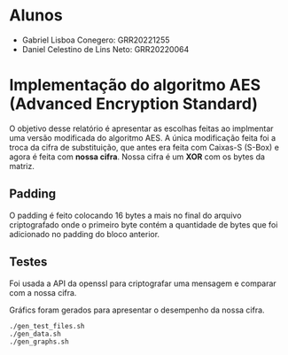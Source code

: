 # Alunos
- Gabriel Lisboa Conegero: GRR20221255
- Daniel Celestino de Lins Neto: GRR20220064

# Implementação do algoritmo AES (Advanced Encryption Standard)
O objetivo desse relatório é apresentar as escolhas feitas ao implmentar
uma versão modificada do algoritmo AES. A única modificação feita foi
a troca da cifra de substituição, que antes era feita com Caixas-S (S-Box)
e agora é feita com **nossa cifra**. Nossa cifra é um **XOR** com os bytes
da matriz.

## Padding
O padding é feito colocando 16 bytes a mais no final do arquivo criptografado
onde o primeiro byte contém a quantidade de bytes que foi adicionado no padding
do bloco anterior.

## Testes
Foi usada a API da openssl para criptografar uma mensagem e comparar com a nossa cifra.

Gráfics foram gerados para apresentar o desempenho da nossa cifra.
```shell
./gen_test_files.sh
./gen_data.sh
./gen_graphs.sh
```
